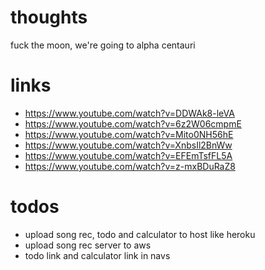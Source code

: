 # thoughts
fuck the moon, we're going to alpha centauri

# links
- https://www.youtube.com/watch?v=DDWAk8-leVA
- https://www.youtube.com/watch?v=6z2W06cmpmE
- https://www.youtube.com/watch?v=Mito0NH56hE
- https://www.youtube.com/watch?v=XnbsIl2BnWw
- https://www.youtube.com/watch?v=EFEmTsfFL5A
- https://www.youtube.com/watch?v=z-mxBDuRaZ8

# todos
- upload song rec, todo and calculator to host like heroku
- upload song rec server to aws
- todo link and calculator link in navs
